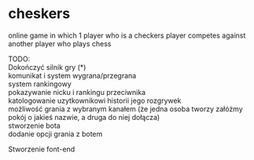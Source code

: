 # cheskers
online game in which 1 player who is a checkers player competes against another player who plays chess

TODO:</br>
Dokończyć silnik gry (*) </br>
komunikat i system wygrana/przegrana</br>
system rankingowy</br>
pokazywanie nicku i rankingu przeciwnika</br>
katologowanie uzytkownikowi historii jego rozgrywek </br>
możliwość grania z wybranym kanałem (że jedna osoba tworzy załóżmy pokój o jakieś nazwie, a druga do niej dołącza)</br>
stworzenie bota</br>
dodanie opcji grania z botem </br>

Stworzenie font-end</br>
